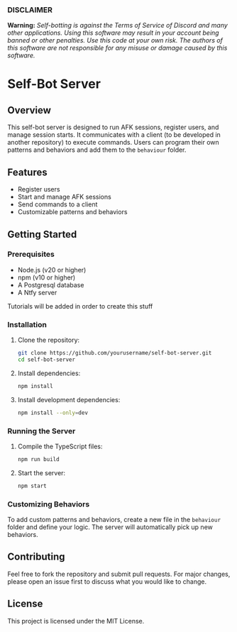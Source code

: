 ### DISCLAIMER

**Warning:** *Self-botting is against the Terms of Service of Discord and many other applications. Using this software may result in your account being banned or other penalties. Use this code at your own risk. The authors of this software are not responsible for any misuse or damage caused by this software.*

# Self-Bot Server

## Overview

This self-bot server is designed to run AFK sessions, register users, and manage session starts. It communicates with a client (to be developed in another repository) to execute commands. Users can program their own patterns and behaviors and add them to the `behaviour` folder.

## Features

- Register users
- Start and manage AFK sessions
- Send commands to a client
- Customizable patterns and behaviors

## Getting Started

### Prerequisites

- Node.js (v20 or higher)
- npm (v10 or higher)
- A Postgresql database
- A Ntfy server

Tutorials will be added in order to create this stuff

### Installation

1. Clone the repository:
    ```sh
    git clone https://github.com/yourusername/self-bot-server.git
    cd self-bot-server
    ```

2. Install dependencies:
    ```sh
    npm install
    ```

3. Install development dependencies:
    ```sh
    npm install --only=dev
    ```

### Running the Server

1. Compile the TypeScript files:
    ```sh
    npm run build
    ```

2. Start the server:
    ```sh
    npm start
    ```

### Customizing Behaviors

To add custom patterns and behaviors, create a new file in the `behaviour` folder and define your logic. The server will automatically pick up new behaviors.

## Contributing

Feel free to fork the repository and submit pull requests. For major changes, please open an issue first to discuss what you would like to change.

## License

This project is licensed under the MIT License.
